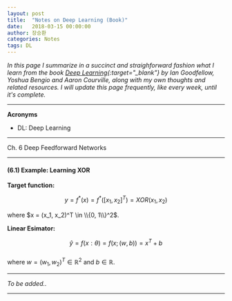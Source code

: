```yaml
---
layout: post
title:  "Notes on Deep Learning (Book)"
date:   2018-03-15 00:00:00
author: 장승환
categories: Notes
tags: DL
---
```


*In this page I summarize in a succinct and straighforward fashion what I learn from the book [Deep Learning](http://www.deeplearningbook.org/lecture_slides.html){:target="_blank"} by Ian Goodfellow, Yoshua Bengio and Aaron Courville, along with my own thoughts and related resources.*
*I will update this page frequently, like every week, until it's complete.*

---
 
**Acronyms**
* DL: Deep Learning

---

Ch. 6 Deep Feedforward Networks

---

#### (6.1) Example: Learning XOR

**Target function:**

$$y = f^*(x) = f^*([x_1, x_2]^T) = XOR(x_1, x_2)$$

where $x = (x_1, x_2)^T \in \\{0, 1\\}^2$.

**Linear Esimator:**

$$\hat{y} = f(x: \theta) = f(x; (w, b)) = x^T + b$$  
where $w = (w_1, w_2)^T \in \mathbb{R}^2$ and $b \in \mathbb{R}$.

---

$$ $$

*To be added..*

---


